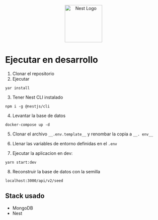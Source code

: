 <p align="center">
  <a href="http://nestjs.com/" target="blank"><img src="https://nestjs.com/img/logo-small.svg" width="120" alt="Nest Logo" /></a>
</p>

# Ejecutar en desarrollo

1. Clonar el repositorio
2. Ejecutar
```
yar install
```
3. Tener Nest CLI instalado 
```
npm i -g @nestjs/cli
```

4. Levantar la base de datos
```
docker-compose up -d
```

5. Clonar el archivo ```__.env.template__``` y renombar la copia a ```__.
env__```

6. Llenar las variables de entorno definidas en el ```.env```

7. Ejecutar la aplicacion en dev:
```
yarn start:dev
```

8. Reconstruir la base de datos con la semilla
```
localhost:3000/api/v2/seed
```

## Stack usado
* MongoDB
* Nest
